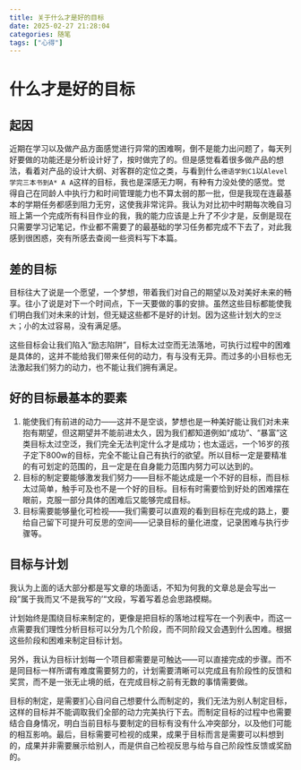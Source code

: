 ```yaml
---
title: 关于什么才是好的目标
date: 2025-02-27 21:28:04
categories: 随笔
tags: ["心得"]
---
```


# 什么才是好的目标

## 起因

近期在学习以及做产品方面感觉进行异常的困难啊，倒不是能力出问题了，每天列好要做的功能还是分析设计好了，按时做完了的。但是感觉看着很多做产品的想法，看着对产品的设计大纲、对客群的定位之类，与看到什么`德语学到C1`以`Alevel 学完三本书到A* A A`这样的目标，我也是深感无力啊，有种有力没处使的感觉。觉得自己在同龄人中执行力和时间管理能力也不算太弱的那一批，但是我现在连最基本的学期任务都感到阻力无穷，这使我非常诧异。我认为对比初中时期每次晚自习班上第一个完成所有科目作业的我，我的能力应该是上升了不少才是，反倒是现在只需要学习记笔记，作业都不需要了的最基础的学习任务都完成不下去了，对此我感到很困惑，突有所感去查阅一些资料写下本篇。

## 差的目标

目标往大了说是一个愿望，一个梦想，带着我们对自己的期望以及对美好未来的畅享。往小了说是对下一个时间点，下一天要做的事的安排。虽然这些目标都能使我们明白我们对未来的计划，但无疑这些都不是好的计划。因为这些计划大的`空泛大`；小的太过容易，没有满足感。

这些目标会让我们陷入“励志陷阱”，目标太过空而无法落地，可执行过程中的困难是具体的，这并不能给我们带来任何的动力，有与没有无异。而过多的小目标也无法激起我们努力的动力，也不能让我们拥有满足。

## 好的目标最基本的要素

1.   能使我们有前进的动力——这并不是空谈，梦想也是一种美好能让我们对未来抱有期望，但这期望并不能前进太久，因为我们都知道例如“成功”、“暴富”这类目标太过空泛，我们完全无法判定什么才是成功；也太遥远，一个16岁的孩子定下800w的目标，完全不能让自己有执行的欲望。所以目标一定是要精准的有可划定的范围的，且一定是在自身能力范围内努力可以达到的。
2.   目标的制定要能够激发我们努力——目标不能达成是一个不好的目标，而目标太过简单，触手可及也不是一个好的目标。目标有时需要恰到好处的困难摆在眼前，克服一部分具体的困难后又能够完成目标。
3.   目标需要能够量化可检视——我们需要可以直观的看到目标在完成的路上，要给自己留下可提升可反思的空间——记录目标的量化进度，记录困难与执行步骤等。

## 目标与计划

我认为上面的话大部分都是写文章的场面话，不知为何我的文章总是会写出一段”属于我而又‘不是我写的’“文段，写着写着总会思路模糊。

计划始终是围绕目标来制定的，更像是把目标的落地过程写在一个列表中，而这一点需要我们理性分析目标可以分为几个阶段，而不同阶段又会遇到什么困难。根据这些阶段和困难来制定目标计划。

另外，我认为目标计划每一个项目都需要是可触达——可以直接完成的步骤。而不是同目标一样所谓有难度需要努力的，计划需要清晰可以完成且有阶段性的反馈和奖赏，而不是一张无止境的纸，在完成目标之前有无数的事情需要做。



目标的制定，是需要扪心自问自己想要什么而制定的，我们无法为别人制定目标，这样的目标并不能调取我们全部的动力完美执行下去。而制定目标的过程中也需要结合自身情况，明白当前目标与要制定的目标有没有什么冲突部分，以及他们可能的相互影响。最后，目标需要可检视的成果，成果于目标而言是需要可以料想到的，成果并非需要展示给别人，而是供自己检视反思与给与自己阶段性反馈或奖励的。

